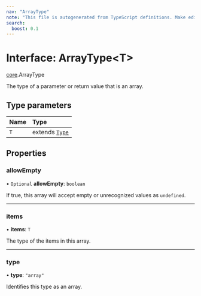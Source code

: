 ```yaml
---
nav: "ArrayType"
note: "This file is autogenerated from TypeScript definitions. Make edits to the comments in the TypeScript file and then run `make docs` to regenerate this file."
search:
  boost: 0.1
---
```

# Interface: ArrayType<T\>

[core](../modules/core.md).ArrayType

The type of a parameter or return value that is an array.

## Type parameters

| Name | Type |
| :------ | :------ |
| `T` | extends [`Type`](../enums/core.Type.md) |

## Properties

### allowEmpty

• `Optional` **allowEmpty**: `boolean`

If true, this array will accept empty or unrecognized values as `undefined`.

___

### items

• **items**: `T`

The type of the items in this array.

___

### type

• **type**: ``"array"``

Identifies this type as an array.
